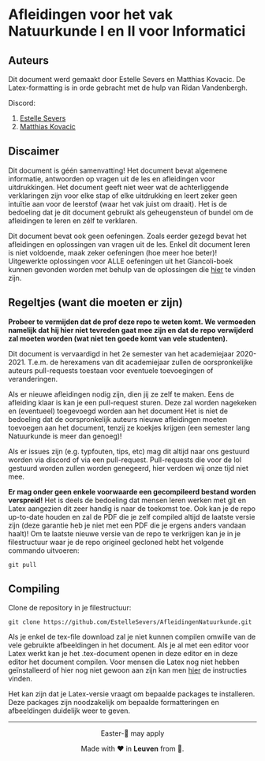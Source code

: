 # Afleidingen voor het vak Natuurkunde I en II voor Informatici
## Auteurs
Dit document werd gemaakt door Estelle Severs en Matthias Kovacic. De Latex-formatting is in orde gebracht
met de hulp van Ridan Vandenbergh.

Discord: 
1. [Estelle Severs](https://discordapp.com/users/217345263667380224/)
2. [Matthias Kovacic](https://discordapp.com/users/397163201726251019/)

## Discaimer
Dit document is géén samenvatting! Het document bevat algemene informatie, antwoorden
op vragen uit de les en afleidingen voor uitdrukkingen. Het document geeft niet weer wat de 
achterliggende verklaringen zijn voor elke stap of elke uitdrukking en leert zeker geen intuïtie
aan voor de leerstof (waar het vak juist om draait). Het is de bedoeling dat je dit document
gebruikt als geheugensteun of bundel om de afleidingen te leren en zélf te verklaren. 

Dit document bevat ook geen oefeningen. Zoals eerder gezegd bevat het afleidingen en oplossingen
van vragen uit de les. Enkel dit document leren is niet voldoende, maak zeker oefeningen (hoe meer
hoe beter)! Uitgewerkte oplossingen voor ALLE oefeningen uit het Giancoli-boek kunnen gevonden worden met behulp 
van de oplossingen die [hier](https://www.principis.be/drive/Giancoli-Physics-for-Scientists-and-Engineers-4th-Solutions.pdf) te vinden zijn. 

## Regeltjes (want die moeten er zijn)
**Probeer te vermijden dat de prof deze repo te weten komt. We vermoeden namelijk dat hij hier
niet tevreden gaat mee zijn en dat de repo verwijderd zal moeten worden (wat niet ten
goede komt van vele studenten).**

Dit document is vervaardigd in het 2e semester van het academiejaar 2020-2021. T.e.m. de herexamens van
dit academiejaar zullen de oorspronkelijke auteurs pull-requests toestaan voor eventuele toevoegingen
of veranderingen. 

Als er nieuwe afleidingen nodig zijn, dien jij ze zelf te maken. Eens de afleiding klaar is kan je
een pull-request sturen. Deze zal worden nagekeken en (eventueel) toegevoegd worden aan het document
Het is niet de bedoeling dat de oorspronkelijk auteurs nieuwe afleidingen
moeten toevoegen aan het document, tenzij ze koekjes krijgen (een semester lang Natuurkunde is meer dan genoeg)!

Als er issues zijn (e.g. typfouten, tips, etc) mag dit altijd naar ons gestuurd worden via discord of via een
pull-request. Pull-requests die voor de lol gestuurd worden zullen worden genegeerd, hier verdoen wij onze tijd niet mee.

**Er mag onder geen enkele voorwaarde een gecompileerd bestand worden verspreid!**
Het is deels de bedoeling dat mensen leren werken met git en Latex aangezien dit zeer handig is naar de toekomst toe. Ook kan je de repo up-to-date houden en zal de PDF die je zelf compiled altijd
de laatste versie zijn (deze garantie heb je niet met een PDF die je ergens anders vandaan haalt)! Om te laatste nieuwe
versie van de repo te verkrijgen kan je in je filestructuur waar je de repo origineel gecloned hebt het volgende commando
uitvoeren:

```
git pull
```

## Compiling
Clone de repository in je filestructuur:

```
git clone https://github.com/EstelleSevers/AfleidingenNatuurkunde.git
```

Als je enkel de tex-file download zal je niet kunnen compilen omwille van de vele gebruikte afbeeldingen 
in het document. Als je al met een editor voor Latex werkt kan je het .tex-document openen in deze
editor en in deze editor het document compilen. Voor mensen die Latex nog niet hebben geïnstalleerd of
hier nog niet gewoon aan zijn kan men [hier](https://files.ulyssis.org/uploads/LaTeX/installers/instructions.pdf) de instructies vinden. 

Het kan zijn dat je Latex-versie vraagt om bepaalde packages te installeren. Deze packages zijn noodzakelijk
om bepaalde formatteringen en afbeeldingen duidelijk weer te geven. 

---
<p align="center">Easter-🥚 may apply</p>
<p align="center">
    Made with ❤️ in <b>Leuven</b> from 🏡.
</p>